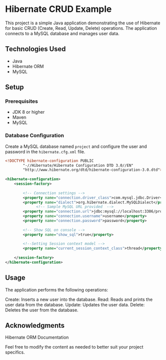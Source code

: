 # Hibernate CRUD Example

This project is a simple Java application demonstrating the use of Hibernate for basic CRUD (Create, Read, Update, Delete) operations. The application connects to a MySQL database and manages user data.

## Technologies Used

- Java
- Hibernate ORM
- MySQL

## Setup

### Prerequisites

- JDK 8 or higher
- Maven
- MySQL

### Database Configuration

Create a MySQL database named `project` and configure the user and password in the `hibernate.cfg.xml` file.

```xml
<!DOCTYPE hibernate-configuration PUBLIC
        "-//Hibernate/Hibernate Configuration DTD 3.0//EN"
        "http://www.hibernate.org/dtd/hibernate-configuration-3.0.dtd">
 
<hibernate-configuration>
    <session-factory>
 
        <!-- Connection settings -->
        <property name="connection.driver_class">com.mysql.jdbc.Driver</property>
        <property name="dialect">org.hibernate.dialect.MySQLDialect</property>
              <!-- Sample MySQL URL provided  -->  
        <property name="connection.url">jdbc:mysql://localhost:3306/project</property>
        <property name="connection.username">username</property>
        <property name="connection.password">password</property>
           
        <!-- Show SQL on console -->
        <property name="show_sql">true</property>
 
		<!--Setting Session context model -->
		<property name="current_session_context_class">thread</property>
 
    </session-factory>
</hibernate-configuration>
```
## Usage
The application performs the following operations:

Create: Inserts a new user into the database.
Read: Reads and prints the user data from the database.
Update: Updates the user data.
Delete: Deletes the user from the database.

## Acknowledgments
Hibernate ORM Documentation


Feel free to modify the content as needed to better suit your project specifics.

